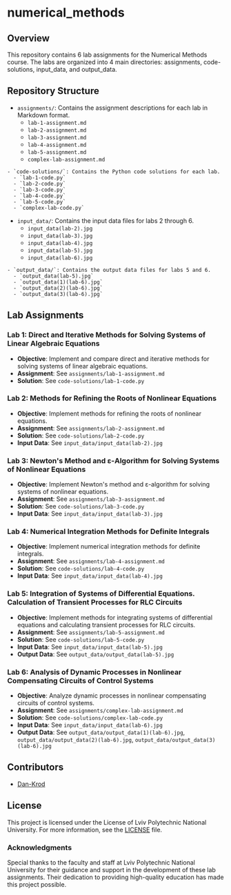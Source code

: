 # numerical_methods

## Overview
This repository contains 6 lab assignments for the Numerical Methods course. The labs are organized into 4 main directories: assignments, code-solutions, input_data, and output_data.

## Repository Structure

- `assignments/`: Contains the assignment descriptions for each lab in Markdown format.
  - `lab-1-assignment.md`
  - `lab-2-assignment.md`
  - `lab-3-assignment.md`
  - `lab-4-assignment.md`
  - `lab-5-assignment.md`
  - `complex-lab-assignment.md`
```
- `code-solutions/`: Contains the Python code solutions for each lab.
  - `lab-1-code.py`
  - `lab-2-code.py`
  - `lab-3-code.py`
  - `lab-4-code.py`
  - `lab-5-code.py`
  - `complex-lab-code.py`
```
- `input_data/`: Contains the input data files for labs 2 through 6.
  - `input_data(lab-2).jpg`
  - `input_data(lab-3).jpg`
  - `input_data(lab-4).jpg`
  - `input_data(lab-5).jpg`
  - `input_data(lab-6).jpg`
```
- `output_data/`: Contains the output data files for labs 5 and 6.
  - `output_data(lab-5).jpg`
  - `output_data(1)(lab-6).jpg`
  - `output_data(2)(lab-6).jpg`
  - `output_data(3)(lab-6).jpg`
```

## Lab Assignments
### Lab 1: Direct and Iterative Methods for Solving Systems of Linear Algebraic Equations
- **Objective**: Implement and compare direct and iterative methods for solving systems of linear algebraic equations.
- **Assignment**: See `assignments/lab-1-assignment.md`
- **Solution**: See `code-solutions/lab-1-code.py`

### Lab 2: Methods for Refining the Roots of Nonlinear Equations
- **Objective**: Implement methods for refining the roots of nonlinear equations.
- **Assignment**: See `assignments/lab-2-assignment.md`
- **Solution**: See `code-solutions/lab-2-code.py`
- **Input Data**: See `input_data/input_data(lab-2).jpg`

### Lab 3: Newton's Method and ε-Algorithm for Solving Systems of Nonlinear Equations
- **Objective**: Implement Newton's method and ε-algorithm for solving systems of nonlinear equations.
- **Assignment**: See `assignments/lab-3-assignment.md`
- **Solution**: See `code-solutions/lab-3-code.py`
- **Input Data**: See `input_data/input_data(lab-3).jpg`

### Lab 4: Numerical Integration Methods for Definite Integrals
- **Objective**: Implement numerical integration methods for definite integrals.
- **Assignment**: See `assignments/lab-4-assignment.md`
- **Solution**: See `code-solutions/lab-4-code.py`
- **Input Data**: See `input_data/input_data(lab-4).jpg`

### Lab 5: Integration of Systems of Differential Equations. Calculation of Transient Processes for RLC Circuits
- **Objective**: Implement methods for integrating systems of differential equations and calculating transient processes for RLC circuits.
- **Assignment**: See `assignments/lab-5-assignment.md`
- **Solution**: See `code-solutions/lab-5-code.py`
- **Input Data**: See `input_data/input_data(lab-5).jpg`
- **Output Data**: See `output_data/output_data(lab-5).jpg`

### Lab 6: Analysis of Dynamic Processes in Nonlinear Compensating Circuits of Control Systems
- **Objective**: Analyze dynamic processes in nonlinear compensating circuits of control systems.
- **Assignment**: See `assignments/complex-lab-assignment.md`
- **Solution**: See `code-solutions/complex-lab-code.py`
- **Input Data**: See `input_data/input_data(lab-6).jpg`
- **Output Data**: See `output_data/output_data(1)(lab-6).jpg`, `output_data/output_data(2)(lab-6).jpg`, `output_data/output_data(3)(lab-6).jpg`

## Contributors
- [Dan-Krod](https://github.com/Dan-Krod)

## License
This project is licensed under the License of Lviv Polytechnic National University. For more information, see the [LICENSE](LICENSE) file.

### Acknowledgments
Special thanks to the faculty and staff at Lviv Polytechnic National University for their guidance and support in the development of these lab assignments. Their dedication to providing high-quality education has made this project possible.
